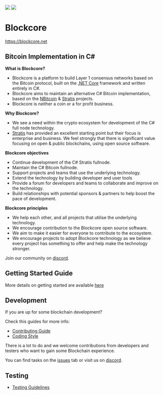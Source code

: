 ![](https://github.com/spartacrypt/blockcore/workflows/Build/badge.svg)   ![](https://github.com/spartacrypt/blockcore/workflows/Publish%20Packages/badge.svg)

Blockcore
===============

https://blockcore.net

Bitcoin Implementation in C#
----------------------------

**What is Blockcore?**

- Blockcore is a platform to build Layer 1 consensus networks based on the Bitcoin protocol, built on the [.NET Core](https://dotnet.github.io/) framework and written entirely in C#. 
- Blockcore aims to maintain an alternative C# Bitcoin implementation, based on the [NBitcoin](https://github.com/MetacoSA/NBitcoin) & [Stratis](https://github.com/stratisproject/StratisBitcoinFullNode) projects.
- Blockcore is neither a coin or a for profit business.

**Why Blockcore?**

- We see a need within the crypto ecosystem for development of the C# full node technology.
- [Stratis](https://github.com/stratisproject/StratisBitcoinFullNode) has provided an excellent starting point but their focus is enterprise and business. We feel strongly that there is significant value focusing on open & public blockchains, using open source software.

**Blockcore objectives**

- Continue development of the C# Stratis fullnode.
- Maintain the C# Bitcoin fullnode.
- Support projects and teams that use the underlying technology.
- Extend the technology by building developer and user tools
- Provide a forum for developers and teams to collaborate and improve on the technology.
- Build relationships with potential sponsors & partners to help boost the pace of development.

**Blockcore principles**

- We help each other, and all projects that utilise the underlying technology.
- We encourage contribution to the Blockcore open source software.
- We aim to make it easier for everyone to contribute to the ecosystem.
- We encourage projects to adopt Blockcore technology as we believe every project has something to offer and help make the technology stronger.

Join our community on [discord](https://discord.gg/TXx4Rm3).  

Getting Started Guide
-----------
More details on getting started are available [here](https://github.com/block-core/blockcore/blob/master/Documentation)

Development
-----------
If you are up for some blockchain development?

Check this guides for more info:
* [Contributing Guide](Documentation/contributing.md)
* [Coding Style](Documentation/coding-style.md)

There is a lot to do and we welcome contributions from developers and testers who want to gain some Blockchain experience.

You can find tasks on the [issues](https://github.com/block-core/blockcore/issues) tab or visit us on [discord](https://discord.gg/TXx4Rm3).

Testing
-------
* [Testing Guidelines](Documentation/testing-guidelines.md)
